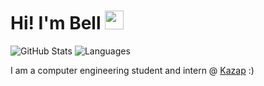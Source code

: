 # Hi! I'm Bell <img src="https://dejpknyizje2n.cloudfront.net/marketplace/products/korean-finger-heart-i-love-you-sticker-1540401592.4178452.png" width="30px">
![GitHub Stats](https://github-readme-stats.vercel.app/api?username=bellps&show_icons=true&count_private=true&theme=tokyonight)
![Languages](https://github-readme-stats.vercel.app/api/top-langs?username=bellps&layout=compact&theme=tokyonight)

I am a computer engineering student and intern @ [Kazap](https://github.com/Kazap) :)
